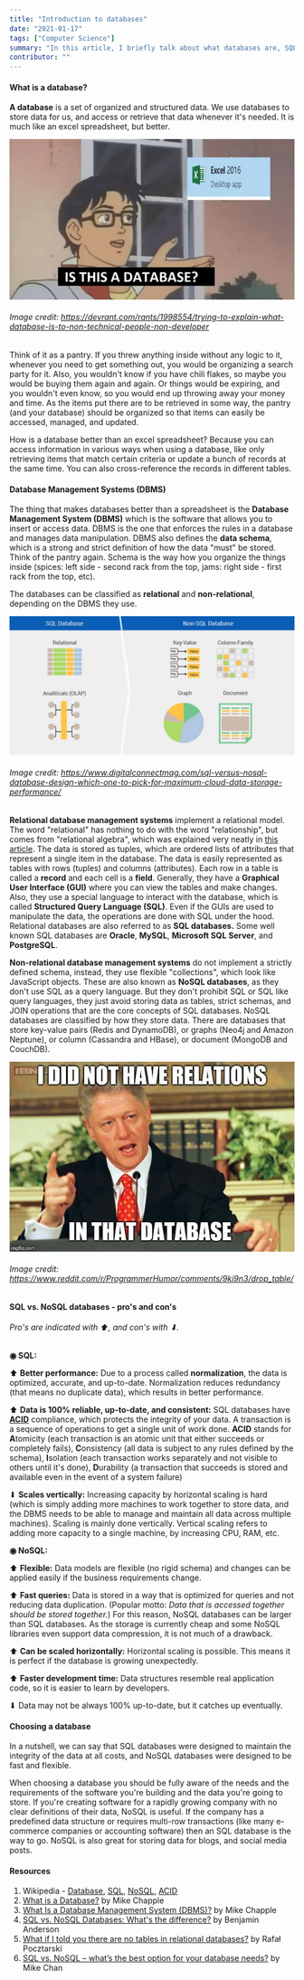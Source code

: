 ```yaml
---
title: "Introduction to databases"
date: "2021-01-17"
tags: ["Computer Science"]
summary: "In this article, I briefly talk about what databases are, SQL and NoSQL databases and their pro's and con's."
contributor: ""
---
```


#### What is a database?

**A database** is a set of organized and structured data. We use databases to store data for us, and access or retrieve that data whenever it's needed. It is much like an excel spreadsheet, but better.

![Is this a database?](../images/blog/database/r_1998554_ZRDun.jpg)

###### Image credit: https://devrant.com/rants/1998554/trying-to-explain-what-database-is-to-non-technical-people-non-developer

Think of it as a pantry. If you threw anything inside without any logic to it, whenever you need to get something out, you would be organizing a search party for it. Also, you wouldn't know if you have chili flakes, so maybe you would be buying them again and again. Or things would be expiring, and you wouldn't even know, so you would end up throwing away your money and time. As the items put there are to be retrieved in some way, the pantry (and your database) should be organized so that items can easily be accessed, managed, and updated.

How is a database better than an excel spreadsheet? Because you can access information in various ways when using a database, like only retrieving items that match certain criteria or update a bunch of records at the same time. You can also cross-reference the records in different tables.

#### Database Management Systems (DBMS)

The thing that makes databases better than a spreadsheet is the **Database Management System (DBMS)** which is the software that allows you to insert or access data. DBMS is the one that enforces the rules in a database and manages data manipulation. DBMS also defines the **data schema**, which is a strong and strict definition of how the data "must" be stored. Think of the pantry again. Schema is the way how you organize the things inside (spices: left side - second rack from the top, jams: right side - first rack from the top, etc).

The databases can be classified as **relational** and **non-relational**, depending on the DBMS they use.

![SQL vs NoSQL](../images/blog/database/sql-and-nosql.jpg)

###### Image credit: https://www.digitalconnectmag.com/sql-versus-nosql-database-design-which-one-to-pick-for-maximum-cloud-data-storage-performance/

**Relational database management systems** implement a relational model. The word "relational" has nothing to do with the word "relationship", but comes from "relational algebra", which was explained very neatly in [this article](https://medium.com/lambdax/what-if-i-told-you-there-are-no-tables-in-relational-databases-13d31a2f9677). The data is stored as tuples, which are ordered lists of attributes that represent a single item in the database. The data is easily represented as tables with rows (tuples) and columns (attributes). Each row in a table is called a **record** and each cell is a **field**. Generally, they have a **Graphical User Interface (GUI)** where you can view the tables and make changes. Also, they use a special language to interact with the database, which is called **Structured Query Language (SQL)**. Even if the GUIs are used to manipulate the data, the operations are done with SQL under the hood. Relational databases are also referred to as **SQL databases.** Some well known SQL databases are **Oracle**, **MySQL**, **Microsoft SQL Server**, and **PostgreSQL**.

**Non-relational database management systems** do not implement a strictly defined schema, instead, they use flexible "collections", which look like JavaScript objects. These are also known as **NoSQL databases**, as they don't use SQL as a query language. But they don't prohibit SQL or SQL like query languages, they just avoid storing data as tables, strict schemas, and JOIN operations that are the core concepts of SQL databases. NoSQL databases are classified by how they store data. There are databases that store key-value pairs (Redis and DynamoDB), or graphs (Neo4j and Amazon Neptune), or column (Cassandra and HBase), or document (MongoDB and CouchDB).

![No relations meme](../images/blog/database/eWJ9RiTdWLJAyW8R7AuX0HGijt10i9SpSEXL55Iy_Uw.jpg)

###### Image credit: https://www.reddit.com/r/ProgrammerHumor/comments/9ki9n3/drop_table/

#### SQL vs. NoSQL databases - pro's and con's

###### Pro's are indicated with ⬆, and con's with ⬇.

**◉ SQL:**

⬆ **Better performance:** Due to a process called **normalization**, the data is optimized, accurate, and up-to-date. Normalization reduces redundancy (that means no duplicate data), which results in better performance.

⬆ **Data is 100% reliable, up-to-date, and consistent:** SQL databases have **[ACID](https://en.wikipedia.org/wiki/ACID)** compliance, which protects the integrity of your data. A transaction is a sequence of operations to get a single unit of work done. **ACID** stands for **A**tomicity (each transaction is an atomic unit that either succeeds or completely fails), **C**onsistency (all data is subject to any rules defined by the schema), **I**solation (each transaction works separately and not visible to others until it's done), **D**urability (a transaction that succeeds is stored and available even in the event of a system failure)

⬇ **Scales vertically:** Increasing capacity by horizontal scaling is hard (which is simply adding more machines to work together to store data, and the DBMS needs to be able to manage and maintain all data across multiple machines). Scaling is mainly done vertically. Vertical scaling refers to adding more capacity to a single machine, by increasing CPU, RAM, etc.

**◉ NoSQL:**

⬆ **Flexible:** Data models are flexible (no rigid schema) and changes can be applied easily if the business requirements change.

⬆ **Fast queries:** Data is stored in a way that is optimized for queries and not reducing data duplication. (Popular motto: _Data that is accessed together should be stored together._) For this reason, NoSQL databases can be larger than SQL databases. As the storage is currently cheap and some NoSQL libraries even support data compression, it is not much of a drawback.

⬆ **Can be scaled horizontally:** Horizontal scaling is possible. This means it is perfect if the database is growing unexpectedly.

⬆ **Faster development time:** Data structures resemble real application code, so it is easier to learn by developers.

⬇ Data may not be always 100% up-to-date, but it catches up eventually.

#### Choosing a database

In a nutshell, we can say that SQL databases were designed to maintain the integrity of the data at all costs, and NoSQL databases were designed to be fast and flexible.

When choosing a database you should be fully aware of the needs and the requirements of the software you're building and the data you're going to store. If you're creating software for a rapidly growing company with no clear definitions of their data, NoSQL is useful. If the company has a predefined data structure or requires multi-row transactions (like many e-commerce companies or accounting software) then an SQL database is the way to go. NoSQL is also great for storing data for blogs, and social media posts.

#### Resources

1. Wikipedia - [Database](https://en.wikipedia.org/wiki/Database), [SQL](https://en.wikipedia.org/wiki/SQL), [NoSQL](https://en.wikipedia.org/wiki/NoSQL), [ACID](https://en.wikipedia.org/wiki/ACID)
2. [What is a Database?](https://www.lifewire.com/what-is-a-database-1019737) by Mike Chapple
3. [What Is a Database Management System (DBMS)?](https://www.lifewire.com/database-management-system-1019609) by Mike Chapple
4. [SQL vs. NoSQL Databases: What's the difference?](https://www.ibm.com/cloud/blog/sql-vs-nosql) by Benjamin Anderson
5. [What if I told you there are no tables in relational databases?](https://medium.com/lambdax/what-if-i-told-you-there-are-no-tables-in-relational-databases-13d31a2f9677) by Rafał Pocztarski
6. [SQL vs. NoSQL – what’s the best option for your database needs?](https://www.thorntech.com/2019/03/sql-vs-nosql/) by Mike Chan
